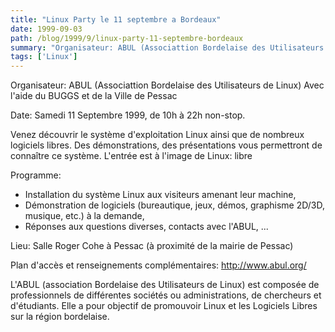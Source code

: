 ```yaml
---
title: "Linux Party le 11 septembre a Bordeaux"
date: 1999-09-03
path: /blog/1999/9/linux-party-11-septembre-bordeaux
summary: "Organisateur: ABUL (Associattion Bordelaise des Utilisateurs de Linux) Avec l'aide du BUGGS et de la Ville de Pessac Date: Samedi 11 Septembre 1999, de 10h à 22h non-stop."
tags: ['Linux']
---
```


<P>Organisateur: ABUL (Associattion Bordelaise des Utilisateurs de Linux)
Avec l'aide du BUGGS et de la Ville de Pessac</P>

<P>Date: Samedi 11 Septembre 1999, de 10h à 22h non-stop.</P>

<P>Venez découvrir le système d'exploitation Linux ainsi que de nombreux
logiciels libres. Des démonstrations, des présentations vous
permettront de connaître ce système.
L'entrée est à l'image de Linux: libre</P>

<P>Programme:</P>

<UL>

<LI>Installation du système Linux aux visiteurs amenant leur machine,
<LI>Démonstration de logiciels (bureautique, jeux, démos, graphisme
2D/3D, musique, etc.) à la demande,
<LI>Réponses aux questions diverses, contacts avec l'ABUL, ...
</UL>

<P>Lieu:
Salle Roger Cohe à Pessac (à proximité de la mairie de Pessac)</P>

<P>Plan d'accès et renseignements complémentaires:
<A HREF="http://www.abul.org/">http://www.abul.org/</A></P>

<P>L'ABUL (association Bordelaise des Utilisateurs de Linux) est composée
de professionnels de différentes sociétés ou administrations, de
chercheurs et d'étudiants. Elle a pour objectif de promouvoir Linux et
les Logiciels Libres sur la région bordelaise.</P>


